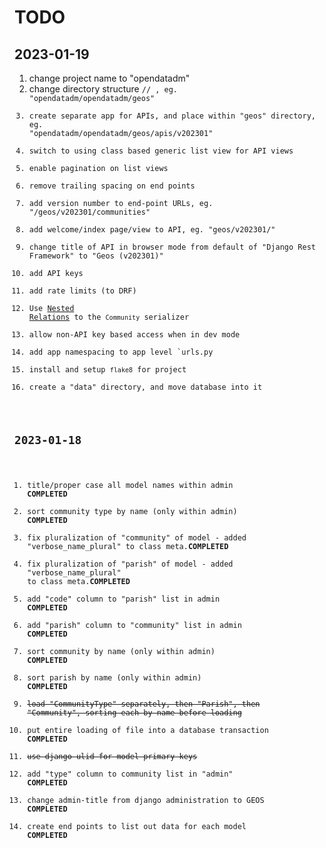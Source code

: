 # TODO

## 2023-01-19
 1. change project name to "opendatadm"
 2. change directory structure <code folder>/<project folder>/<app folder> , eg. "opendatadm/opendatadm/geos"
 3. create separate app for APIs, and place within "geos" directory, eg. "opendatadm/opendatadm/geos/apis/v202301"
 4. switch to using class based generic list view for API views
 5. enable pagination on list views
 6. remove trailing spacing on end points
 7. add version number to end-point URLs, eg. "/geos/v202301/communities"
 8. add welcome/index page/view to API, eg. "geos/v202301/"
 9. change title of API in browser mode from default of "Django Rest Framework" to "Geos (v202301)"
 10. add API keys
 11. add rate limits (to DRF)
 12. Use [Nested Relations](https://www.django-rest-framework.org/api-guide/relations/#nested-relationships) to the `Community` serializer
 13. allow non-API key based access when in dev mode
 14. add app namespacing to app level `urls.py
 15. install and setup `flake8` for project
 16. create a "data" directory, and move database into it

## 2023-01-18
 1. title/proper case all model names within admin **COMPLETED**
 2. sort community type by name (only within admin) **COMPLETED**
 3. fix pluralization of "community" of model - added "verbose_name_plural" to class meta.**COMPLETED**
 4. fix pluralization of "parish" of model - added "verbose_name_plural" to class meta.**COMPLETED**
 5. add "code" column to "parish" list in admin **COMPLETED**
 6. add "parish" column to "community" list in admin **COMPLETED**
 7. sort community by name (only within admin) **COMPLETED**
 8. sort parish by name (only within admin) **COMPLETED**
 9. ~~load "CommunityType" separately, then "Parish", then "Community", sorting each by name before loading~~
 10. put entire loading of file into a database transaction **COMPLETED**
 11. ~~use django-ulid for model primary keys~~
 12. add "type" column to community list in "admin" **COMPLETED**
 13. change admin-title from django administration to GEOS **COMPLETED**
 14. create end points to list out data for each model **COMPLETED**